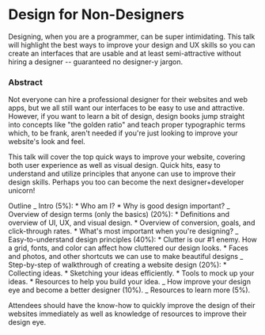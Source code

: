 # Design for Non-Designers

Designing, when you are a programmer, can be super intimidating. This talk
will highlight the best ways to improve your design and UX skills so you can
create an interfaces that are usable and at least semi-attractive without
hiring a designer -- guaranteed no designer-y jargon.

### Abstract

Not everyone can hire a professional designer for their websites and web apps,
but we all still want our interfaces to be easy to use and attractive.
However, if you want to learn a bit of design, design books jump straight into
concepts like "the golden ratio" and teach proper typographic terms which, to
be frank, aren't needed if you're just looking to improve your website's look
and feel.

This talk will cover the top quick ways to improve your website, covering both
user experience as well as visual design. Quick hits, easy to understand and
utilize principles that anyone can use to improve their design skills. Perhaps
you too can become the next designer+developer unicorn!

Outline _ Intro (5%): * Who am I? * Why is good design important? _ Overview
of design terms (only the basics) (20%): * Definitions and overview of UI, UX,
and visual design. * Overview of conversion, goals, and click-through rates. *
What's most important when you're designing? _ Easy-to-understand design
principles (40%): * Clutter is our #1 enemy. How a grid, fonts, and color can
affect how cluttered our design looks. * Faces and photos, and other shortcuts
we can use to make beautiful designs _ Step-by-step of walkthrough of creating
a website design (20%): * Collecting ideas. * Sketching your ideas
efficiently. * Tools to mock up your ideas. * Resources to help you build your
idea. _ How improve your design eye and become a better designer (10%). _
Resources to learn more (5%).

Attendees should have the know-how to quickly improve the design of their
websites immediately as well as knowledge of resources to improve their design
eye.

